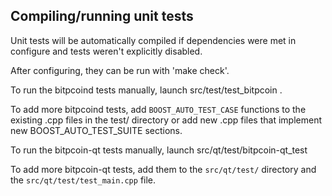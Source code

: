 Compiling/running unit tests
------------------------------------

Unit tests will be automatically compiled if dependencies were met in configure
and tests weren't explicitly disabled.

After configuring, they can be run with 'make check'.

To run the bitpcoind tests manually, launch src/test/test_bitpcoin .

To add more bitpcoind tests, add `BOOST_AUTO_TEST_CASE` functions to the existing
.cpp files in the test/ directory or add new .cpp files that
implement new BOOST_AUTO_TEST_SUITE sections.

To run the bitpcoin-qt tests manually, launch src/qt/test/bitpcoin-qt_test

To add more bitpcoin-qt tests, add them to the `src/qt/test/` directory and
the `src/qt/test/test_main.cpp` file.
